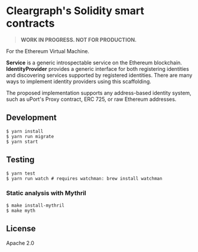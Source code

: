 # Cleargraph's Solidity smart contracts

> **WORK IN PROGRESS. NOT FOR PRODUCTION.**

For the Ethereum Virtual Machine.

**Service** is a generic introspectable service on the Ethereum blockchain. **IdentityProvider** provides a generic interface for both registering identities and discovering services supported by registered identities. There are many ways to implement identity providers using this scaffolding.

The proposed implementation supports any address-based identity system, such as uPort's Proxy contract, ERC 725, or raw Ethereum addresses.

## Development

    $ yarn install
    $ yarn run migrate
    $ yarn start

## Testing

    $ yarn test
    $ yarn run watch # requires watchman: brew install watchman

### Static analysis with Mythril

    $ make install-mythril
    $ make myth

## License

Apache 2.0
